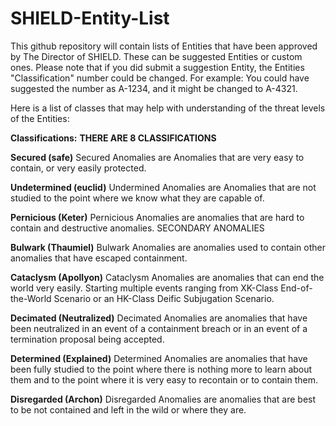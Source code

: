 # SHIELD-Entity-List

This github repository will contain lists of Entities that have been approved by The Director of SHIELD. These can be suggested Entities or custom ones. Please note that if you did submit a suggestion Entity, the Entities "Classification" number could be changed. For example: You could have suggested the number as A-1234, and it might be changed to A-4321.



Here is a list of classes that may help with understanding of the threat levels of the Entities:


**Classifications:**
**THERE ARE 8 CLASSIFICATIONS**

**Secured (safe)**
Secured Anomalies are Anomalies that are very easy to contain, or very easily protected.

**Undetermined (euclid)**
Undermined Anomalies are Anomalies that are not studied to the point where we know what they are capable of. 

**Pernicious (Keter)**
Pernicious Anomalies are anomalies that are hard to contain and destructive anomalies. 
SECONDARY ANOMALIES

**Bulwark (Thaumiel)**
Bulwark Anomalies are anomalies used to contain other anomalies that have escaped containment. 

**Cataclysm (Apollyon)**
Cataclysm Anomalies are anomalies that can end the world very easily. Starting multiple events ranging from XK-Class End-of-the-World Scenario or an HK-Class Deific Subjugation Scenario.

**Decimated (Neutralized)**
Decimated Anomalies are anomalies that have been neutralized in an event of a containment breach or in an event of a termination proposal being accepted.  

**Determined (Explained)**
Determined Anomalies are anomalies that have been fully studied to the point where there is nothing more to learn about them and to the point where it is very easy to recontain or to contain them.

**Disregarded (Archon)**
Disregarded Anomalies are anomalies that are best to be not contained and left in the wild or where they are.
